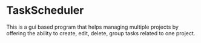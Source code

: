 # TaskScheduler
This is a gui based program that helps managing multiple projects by offering the ability to create, edit, delete, group tasks
related to one project.
